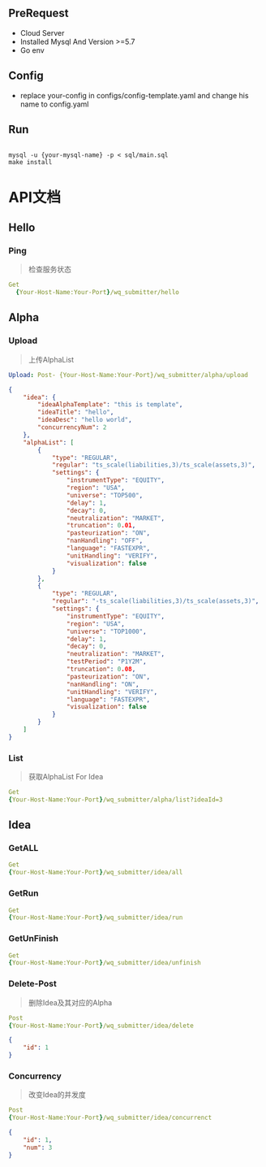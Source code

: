 ## PreRequest
- Cloud Server
- Installed Mysql And Version >=5.7 
- Go env

## Config
- replace your-config in configs/config-template.yaml and change his name to config.yaml
## Run
```shell

mysql -u {your-mysql-name} -p < sql/main.sql
make install
```



# API文档

## Hello

### Ping

> 检查服务状态

```Yaml
Get
  {Your-Host-Name:Your-Port}/wq_submitter/hello
```



## Alpha

### Upload

> 上传AlphaList

```Yaml
Upload: Post- {Your-Host-Name:Your-Port}/wq_submitter/alpha/upload
```

```json
{
    "idea": {
        "ideaAlphaTemplate": "this is template",
        "ideaTitle": "hello",
        "ideaDesc": "hello world",
        "concurrencyNum": 2
    },
    "alphaList": [
        {
            "type": "REGULAR",
            "regular": "ts_scale(liabilities,3)/ts_scale(assets,3)",
            "settings": {
                "instrumentType": "EQUITY",
                "region": "USA",
                "universe": "TOP500",
                "delay": 1,
                "decay": 0,
                "neutralization": "MARKET",
                "truncation": 0.01,
                "pasteurization": "ON",
                "nanHandling": "OFF",
                "language": "FASTEXPR",
                "unitHandling": "VERIFY",
                "visualization": false
            }
        },
        {
            "type": "REGULAR",
            "regular": "-ts_scale(liabilities,3)/ts_scale(assets,3)",
            "settings": {
                "instrumentType": "EQUITY",
                "region": "USA",
                "universe": "TOP1000",
                "delay": 1,
                "decay": 0,
                "neutralization": "MARKET",
                "testPeriod": "P1Y2M",
                "truncation": 0.08,
                "pasteurization": "ON",
                "nanHandling": "ON",
                "unitHandling": "VERIFY",
                "language": "FASTEXPR",
                "visualization": false
            }
        }
    ]
}

```

### List

> 获取AlphaList For Idea

```yaml
Get
{Your-Host-Name:Your-Port}/wq_submitter/alpha/list?ideaId=3
```



## Idea

### GetALL

```Yaml
Get
{Your-Host-Name:Your-Port}/wq_submitter/idea/all
```

### GetRun

```Yaml
Get
{Your-Host-Name:Your-Port}/wq_submitter/idea/run
```

### GetUnFinish

```Yaml
Get
{Your-Host-Name:Your-Port}/wq_submitter/idea/unfinish
```

### Delete-Post

> 删除Idea及其对应的Alpha

```Yaml
Post
{Your-Host-Name:Your-Port}/wq_submitter/idea/delete
```

```json
{
    "id": 1
}
```

### Concurrency

> 改变Idea的并发度

```Yaml
Post
{Your-Host-Name:Your-Port}/wq_submitter/idea/concurrenct
```

```json
{
    "id": 1,
    "num": 3
}
```

